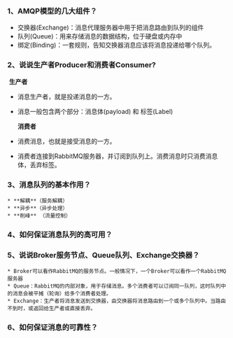 ### 1、AMQP模型的几大组件？

* 交换器(Exchange)：消息代理服务器中用于把消息路由到队列的组件
* 队列(Queue)：用来存储消息的数据结构，位于硬盘或内存中
* 绑定(Binding)：一套规则，告知交换器消息应该将消息投递给哪个队列。

### 2、说说生产者Producer和消费者Consumer?

​		**生产者**

 * 消息生产者，就是投递消息的一方。

 * 消息一般包含两个部分：消息体(payload) 和 标签(Label)

   **消费者**

* 消费消息，也就是接受消息的一方。

* 消费者连接到RabbitMQ服务器，并订阅到队列上。消费消息时只消费消息体，丢弃标签。

### 3、消息队列的基本作用？

	* **解耦**（服务解耦）
	* **异步**（异步处理）
	* **削峰** （流量控制）

###  4、如何保证消息队列的高可用？

### 5、说说Broker服务节点、Queue队列、Exchange交换器？

	* Broker可以看作RabbitMQ的服务节点。一般情况下，一个Broker可以看作一个RabbitMQ服务器
	* Queue：RabbitMQ的内部对象，用于存储消息。多个消费者可以订阅同一队列，这时队列中的消息会被平摊（轮询）给多个消费者处理。
	* Exchange：生产者将消息发送到交换器，由交换器将消息路由到一个或多个队列中。当路由不到时，或返回给生产者或直接丢弃。

### 6、如何保证消息的可靠性？









